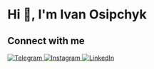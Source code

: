# Hi 👋, I'm Ivan Osipchyk

<!--
**i-osipchyk/i-osipchyk** is a ✨ _special_ ✨ repository because its `README.md` (this file) appears on your GitHub profile.

Data Science Intern in GIST and AI Enthusiast.

- 🔭 I’m currently working on Hierarchical Time Series Forecasting
- 🌱 I’m currently learning Computer Vision Systems
- 🤔 I’m looking for help with Being a Full-time Data Scientist:)
- 💬 Ask me about AI
- 📫 How to reach me: https://www.linkedin.com/in/ivan-osipchyk/
-->

## Connect with me

<p align="left">
  <a href="https://telegram.me/i_vantus" target="_blank">
    <img src="https://img.shields.io/badge/Telegram-2CA5E0?style=for-the-badge&logo=telegram&logoColor=white" alt="Telegram"/>
  </a>
  <a href="=https://www.instagram.com/i_osipchyk?igsh=b3YzZWN5bnQyMDVx&utm_source=qr" target="_blank">
    <img src="https://img.shields.io/badge/Instagram-E4405F?style=for-the-badge&logo=instagram&logoColor=white" alt="Instagram"/>
  </a>
  <a href="https://www.linkedin.com/in/ivan-osipchyk" target="_blank">
    <img src="https://img.shields.io/badge/LinkedIn-0077B5?style=for-the-badge&logo=linkedin&logoColor=white" alt="LinkedIn"/>
  </a>
</p>
